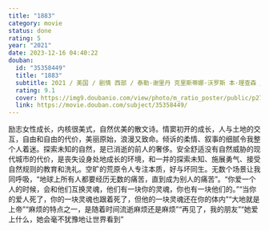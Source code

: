 ```yaml
---
title: "1883"
category: movie
status: done
rating: 5
year: "2021"
date: 2023-12-16 04:40:22
douban:
  id: "35358449"
  title: "1883"
  subtitle: 2021 / 美国 / 剧情 西部 / 泰勒·谢里丹 克里斯蒂娜·沃罗斯 本·理查森 / 伊莎贝尔·梅 蒂姆·麦格罗
  rating: 9.1
  cover: https://img9.doubanio.com/view/photo/m_ratio_poster/public/p2722371034.jpg
  link: https://movie.douban.com/subject/35358449/
---
```


励志女性成长，内核很美式，自然优美的散文诗。情窦初开的成长，人与土地的交互，自由和自由的代价，美丽原始，浪漫又致命。倾诉的柔情、叙事的细腻令我整个人着迷。探索未知的自然，是已消逝的前人的奢侈。安全舒适没有自然威胁的现代城市的代价，是丧失设身处地成长的环境，和一并的探索未知、施展勇气、接受自然规则的教育和洗礼。空旷的荒原令人专注本质，好与坏同生。无数个场景让我同呼吸，“地球上所有人都要经历无数的痛苦，直到成为别人的痛苦”。“你爱一个人的时候，会和他们互换灵魂，他们有一块你的灵魂，你也有一块他们的。”“当你的爱人死了，你的一块灵魂也跟着死了，但他的一块灵魂还在你的体内”“大地就是上帝”“麻烦的特点之一，是随着时间流逝麻烦还是麻烦”“再见了，我的朋友”“她爱上什么，她会毫不犹豫地让世界看到”
